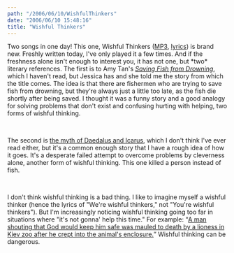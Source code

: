 ```yaml
---
path: "/2006/06/10/WishfulThinkers" 
date: "2006/06/10 15:48:16" 
title: "Wishful Thinkers" 
---
```

<p>Two songs in one day! This one, Wishful Thinkers (<a href="http://music.randomchaos.com/mp3s/scott_reynen/wishful_thinkers.mp3">MP3</a>, <a href="http://music.randomchaos.com/lyrics/scott_reynen/wishful_thinkers">lyrics</a>) is brand new. Freshly written today, I've only played it a few times. And if the freshness alone isn't enough to interest you, it has not one, but *two* literary references. The first is to Amy Tan's <cite><a href="http://www.npr.org/templates/story/story.php?storyId=5020636">Saving Fish from Drowning</a></cite>, which I haven't read, but Jessica has and she told me the story from which the title comes. The idea is that there are fishermen who are trying to save fish from drowning, but they're always just a little too late, as the fish die shortly after being saved. I thought it was a funny story and a good analogy for solving problems that don't exist and confusing hurting with helping, two forms of wishful thinking.</p><br><p>The second is <a href="http://thanasis.com/icarus.htm">the myth of Daedalus and Icarus</a>, which I don't think I've ever read either, but it's a common enough story that I have a rough idea of how it goes. It's a desperate failed attempt to overcome problems by cleverness alone, another form of wishful thinking. This one killed a person instead of fish.</p><br><p>I don't think wishful thinking is a bad thing. I like to imagine myself a wishful thinker (hence the lyrics of "We're wishful thinkers," not "You're wishful thinkers"). But I'm increasingly noticing wishful thinking going too far in situations where "it's not gonna' help this time." For example: <q><a href="http://today.reuters.com/news/newsarticle.aspx?type=oddlyEnoughNews&amp;storyid=2006-06-05T133715Z_01_L05642927_RTRUKOC_0_US-UKRAINE-LION.xml&amp;src=rss">A man shouting that God would keep him safe was mauled to death by a lioness in Kiev zoo after he crept into the animal's enclosure.</a></q> Wishful thinking can be dangerous.</p>
